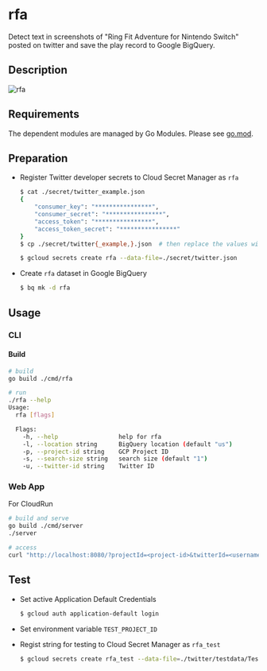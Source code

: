 # rfa

Detect text in screenshots of "Ring Fit Adventure for Nintendo Switch" posted on twitter and save the play record to Google BigQuery.

## Description

![rfa](https://github.com/tosh223/rfa/blob/main/rfa.png)

## Requirements

The dependent modules are managed by Go Modules.
Please see [go.mod](https://github.com/tosh223/rfa/blob/main/go.mod).

## Preparation

- Register Twitter developer secrets to Cloud Secret Manager as `rfa`

    ```sh
    $ cat ./secret/twitter_example.json
    {
        "consumer_key": "****************",
        "consumer_secret": "****************",
        "access_token": "****************",
        "access_token_secret": "****************"
    }
    $ cp ./secret/twitter{_example,}.json  # then replace the values with your actual ones.

    $ gcloud secrets create rfa --data-file=./secret/twitter.json
    ```

- Create `rfa` dataset in Google BigQuery

    ```sh
    $ bq mk -d rfa
    ```

## Usage
### CLI

#### Build
```sh
# build
go build ./cmd/rfa

# run
./rfa --help
Usage:
  rfa [flags]

  Flags:
    -h, --help                 help for rfa
    -l, --location string      BigQuery location (default "us")
    -p, --project-id string    GCP Project ID
    -s, --search-size string   search size (default "1")
    -u, --twitter-id string    Twitter ID
```

### Web App
For CloudRun

```sh
# build and serve
go build ./cmd/server
./server

# access
curl "http://localhost:8080/?projectId=<project-id>&twitterId=<username>&location=<bigquery-location>&size=<search-size>"
```


## Test

- Set active Application Default Credentials

    ```sh
    $ gcloud auth application-default login
    ```

- Set environment variable `TEST_PROJECT_ID`

- Regist string for testing to Cloud Secret Manager as `rfa_test`

    ```sh
    $ gcloud secrets create rfa_test --data-file=./twitter/testdata/TestSetTwitterConfig.json
    ```
